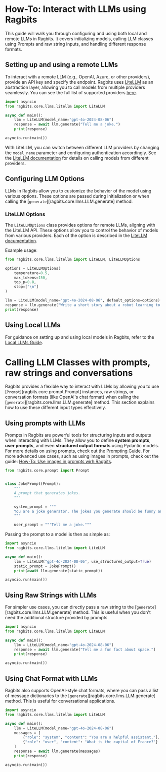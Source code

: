 # How-To: Interact with LLMs using Ragbits

This guide will walk you through configuring and using both local and remote LLMs in Ragbits. It covers initializing models, calling LLM classes using Prompts and raw string inputs, and handling different response formats.

## Setting up and using a remote LLMs

To interact with a remote LLM (e.g., OpenAI, Azure, or other providers), provide an API key and specify the endpoint. Ragbits uses [LiteLLM](https://docs.litellm.ai/) as an abstraction layer, allowing you to call models from multiple providers seamlessly. You can see the full list of supported providers [here](https://docs.litellm.ai/docs/providers).

```python
import asyncio
from ragbits.core.llms.litellm import LiteLLM

async def main():
    llm = LiteLLM(model_name="gpt-4o-2024-08-06")
    response = await llm.generate("Tell me a joke.")
    print(response)

asyncio.run(main())
```

With LiteLLM, you can switch between different LLM providers by changing the `model_name` parameter and configuring authentication accordingly. See the [LiteLLM documentation](https://docs.litellm.ai/docs/providers) for details on calling models from different providers.

## Configuring LLM Options

LLMs in Ragbits allow you to customize the behavior of the model using various options. These options are passed during initialization or when calling the [`generate`][ragbits.core.llms.LLM.generate] method.

### LiteLLM Options

The `LiteLLMOptions` class provides options for remote LLMs, aligning with the LiteLLM API. These options allow you to control the behavior of models from various providers. Each of the option is described in the [LiteLLM documentation](https://docs.litellm.ai/docs/completion/input).

Example usage:
```python
from ragbits.core.llms.litellm import LiteLLM, LiteLLMOptions

options = LiteLLMOptions(
    temperature=0.5,
    max_tokens=150,
    top_p=0.8,
    stop=["\n"]
)

llm = LiteLLM(model_name="gpt-4o-2024-08-06", default_options=options)
response = llm.generate("Write a short story about a robot learning to paint.")
print(response)
```

## Using Local LLMs

For guidance on setting up and using local models in Ragbits, refer to the [Local LLMs Guide](https://ragbits.deepsense.ai/how-to/llms/use_local_llms/).

# Calling LLM Classes with prompts, raw strings and conversations

Ragbits provides a flexible way to interact with LLMs by allowing you to use [`Prompt`][ragbits.core.prompt.Prompt] instances, raw strings, or conversation formats (like OpenAI's chat format) when calling the [`generate`][ragbits.core.llms.LLM.generate] method. This section explains how to use these different input types effectively.


## Using prompts with LLMs

Prompts in Ragbits are powerful tools for structuring inputs and outputs when interacting with LLMs. They allow you to define **system prompts**, **user prompts**, and even **structured output formats** using Pydantic models. For more details on using prompts, check out the [Prompting Guide](https://ragbits.deepsense.ai/how-to/use_prompting/). For more advanced use cases, such as using images in prompts, check out the guide: [How-To: Use images in prompts wirh Ragbits](../prompts/use_images_in_prompts.md).

```python
from ragbits.core.prompt import Prompt


class JokePrompt(Prompt):
    """
    A prompt that generates jokes.
    """

    system_prompt = """
    You are a joke generator. The jokes you generate should be funny and not offensive.
    """

    user_prompt = """Tell me a joke."""
```

Passing the prompt to a model is then as simple as:

```python
import asyncio
from ragbits.core.llms.litellm import LiteLLM

async def main():
    llm = LiteLLM("gpt-4o-2024-08-06", use_structured_output=True)
    static_prompt = JokePrompt()
    print(await llm.generate(static_prompt))

asyncio.run(main())
```

## Using Raw Strings with LLMs

For simpler use cases, you can directly pass a raw string to the [`generate`][ragbits.core.llms.LLM.generate] method. This is useful when you don't need the additional structure provided by prompts.

```python
import asyncio
from ragbits.core.llms.litellm import LiteLLM

async def main():
    llm = LiteLLM(model_name="gpt-4o-2024-08-06")
    response = await llm.generate("Tell me a fun fact about space.")
    print(response)

asyncio.run(main())
```

## Using Chat Format with LLMs

Ragbits also supports OpenAI-style chat formats, where you can pass a list of message dictionaries to the [`generate`][ragbits.core.llms.LLM.generate] method. This is useful for conversational applications.

```python
import asyncio
from ragbits.core.llms.litellm import LiteLLM

async def main():
    llm = LiteLLM(model_name="gpt-4o-2024-08-06")
    messages = [
        {"role": "system", "content": "You are a helpful assistant."},
        {"role": "user", "content": "What is the capital of France?"}
    ]
    response = await llm.generate(messages)
    print(response)

asyncio.run(main())
```